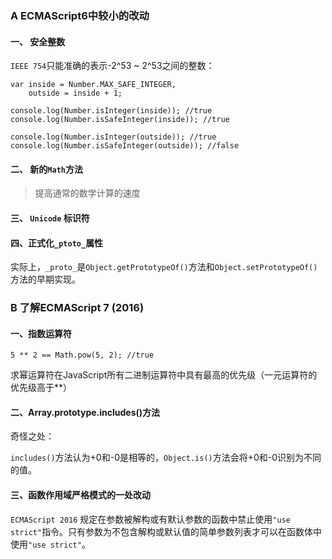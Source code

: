 ### A ECMAScript6中较小的改动

#### 一、 安全整数

```IEEE 754```只能准确的表示-2^53 ~ 2^53之间的整数：
```
var inside = Number.MAX_SAFE_INTEGER,
    outside = inside + 1;

console.log(Number.isInteger(inside)); //true
console.log(Number.isSafeInteger(inside)); //true

console.log(Number.isInteger(outside)); //true
console.log(Number.isSafeInteger(outside)); //false
```
#### 二、 新的```Math```方法

> 提高通常的数学计算的速度

#### 三、 ```Unicode``` 标识符
#### 四、正式化```_ptoto_```属性

实际上，```_proto_```是```Object.getPrototypeOf()```方法和```Object.setPrototypeOf()```方法的早期实现。

### B 了解ECMAScript 7 (2016)

#### 一、指数运算符

```
5 ** 2 == Math.pow(5, 2); //true
```

求幂运算符在JavaScript所有二进制运算符中具有最高的优先级（一元运算符的优先级高于**）

#### 二、Array.prototype.includes()方法

奇怪之处：

```includes()```方法认为+0和-0是相等的，```Object.is()```方法会将+0和-0识别为不同的值。

#### 三、函数作用域严格模式的一处改动

```ECMAScript 2016``` 规定在参数被解构或有默认参数的函数中禁止使用```"use strict"```指令。只有参数为不包含解构或默认值的简单参数列表才可以在函数体中使用```"use strict"```。

